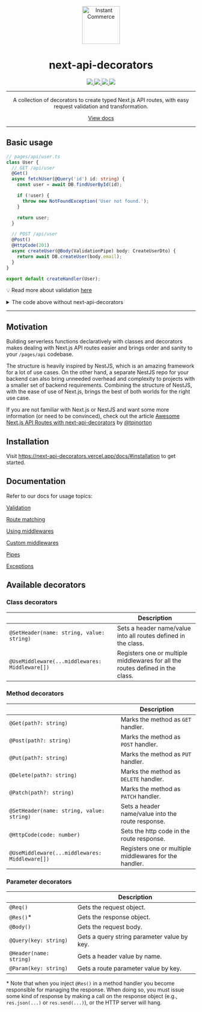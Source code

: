 <div align="center">
  <a aria-label="Instant Commerce logo" href="https://instantcommerce.io/" target="_blank" align="center">
    <img src="https://avatars.githubusercontent.com/u/93975473" alt="Instant Commerce" width="100">
  </a>
  <h1 align="center">next-api-decorators</h1>
  <p align="center">
    <a aria-label="releases" href="https://github.com/instantcommerce/next-api-decorators/releases/" target="_blank">
      <img src="https://github.com/instantcommerce/next-api-decorators/workflows/Release/badge.svg">
    </a>
    <a aria-label="npm" href="https://www.npmjs.com/package/next-api-decorators" target="_blank">
      <img src="https://img.shields.io/npm/v/next-api-decorators">
    </a>
    <a aria-label="codecov" href="https://codecov.io/gh/instantcommerce/next-api-decorators" target="_blank">
      <img src="https://codecov.io/gh/instantcommerce/next-api-decorators/branch/master/graph/badge.svg?token=ZV0YT4HU5H">
    </a>
    <a aria-label="stars" href="https://github.com/instantcommerce/next-api-decorators/stargazers/" target="_blank">
      <img src="https://img.shields.io/github/stars/instantcommerce/next-api-decorators.svg?style=social&label=Star&maxAge=86400" />
    </a>
  </p>
</div>

---

<div align="center">
  A collection of decorators to create typed Next.js API routes, with easy request validation and transformation.

  [View docs](https://next-api-decorators.vercel.app/)
</div>

---

## Basic usage

```ts
// pages/api/user.ts
class User {
  // GET /api/user
  @Get()
  async fetchUser(@Query('id') id: string) {
    const user = await DB.findUserById(id);

    if (!user) {
      throw new NotFoundException('User not found.');
    }

    return user;
  }

  // POST /api/user
  @Post()
  @HttpCode(201)
  async createUser(@Body(ValidationPipe) body: CreateUserDto) {
    return await DB.createUser(body.email);
  }
}

export default createHandler(User);
```

💡 Read more about validation [here](https://next-api-decorators.vercel.app/docs/validation)

<details>
  <summary>The code above without next-api-decorators</summary>

  ```ts
  export default async (req: NextApiRequest, res: NextApiResponse) => {
    if (req.method === 'GET') {
      const user = await DB.findUserById(req.query.id);
      if (!user) {
        return res.status(404).json({
          statusCode: 404,
          message: 'User not found'
        })
      }

      return res.json(user);
    } else if (req.method === 'POST') {
      // Very primitive e-mail address validation.
      if (!req.body.email || (req.body.email && !req.body.email.includes('@'))) {
        return res.status(400).json({
          statusCode: 400,
          message: 'Invalid e-mail address.'
        })
      }

      const user = await DB.createUser(req.body.email);
      return res.status(201).json(user);
    }

    res.status(404).json({
      statusCode: 404,
      message: 'Not Found'
    });
  }
  ```
</details>

---

## Motivation

Building serverless functions declaratively with classes and decorators makes dealing with Next.js API routes easier and brings order and sanity to your `/pages/api` codebase.

The structure is heavily inspired by NestJS, which is an amazing framework for a lot of use cases. On the other hand, a separate NestJS repo for your backend can also bring unneeded overhead and complexity to projects with a smaller set of backend requirements. Combining the structure of NestJS, with the ease of use of Next.js, brings the best of both worlds for the right use case.

If you are not familiar with Next.js or NestJS and want some more information (or need to be convinced), check out the article
[Awesome Next.js API Routes with next-api-decorators](https://www.tpjnorton.com/blog/posts/awesome-next-js-api-routes-with-next-api-decorators) by [@tpjnorton](https://github.com/tpjnorton)


## Installation

Visit https://next-api-decorators.vercel.app/docs/#installation to get started.

## Documentation

Refer to our docs for usage topics:

[Validation](https://next-api-decorators.vercel.app/docs/validation)

[Route matching](https://next-api-decorators.vercel.app/docs/routing/route-matching)

[Using middlewares](https://next-api-decorators.vercel.app/docs/middlewares)

[Custom middlewares](https://next-api-decorators.vercel.app/docs/middlewares#custom-middleware-decorators)

[Pipes](https://next-api-decorators.vercel.app/docs/pipes)

[Exceptions](https://next-api-decorators.vercel.app/docs/exceptions)

## Available decorators

### Class decorators

|                                           | Description                                                    |
| ----------------------------------------- | -------------------------------------------------------------- |
| `@SetHeader(name: string, value: string)` | Sets a header name/value into all routes defined in the class. |
| `@UseMiddleware(...middlewares: Middleware[])` | Registers one or multiple middlewares for all the routes defined in the class. |

### Method decorators

|                                           | Description                                       |
| ----------------------------------------- | ------------------------------------------------- |
| `@Get(path?: string)`                     | Marks the method as `GET` handler.                |
| `@Post(path?: string)`                    | Marks the method as `POST` handler.               |
| `@Put(path?: string)`                     | Marks the method as `PUT` handler.                |
| `@Delete(path?: string)`                  | Marks the method as `DELETE` handler.             |
| `@Patch(path?: string)`                   | Marks the method as `PATCH` handler.             |
| `@SetHeader(name: string, value: string)` | Sets a header name/value into the route response. |
| `@HttpCode(code: number)`                 | Sets the http code in the route response.         |
| `@UseMiddleware(...middlewares: Middleware[])` | Registers one or multiple middlewares for the handler. |

### Parameter decorators

|                         | Description                                 |
| ----------------------- | ------------------------------------------- |
| `@Req()`                | Gets the request object.                    |
| `@Res()`*               | Gets the response object.                   |
| `@Body()`               | Gets the request body.                      |
| `@Query(key: string)`   | Gets a query string parameter value by key. |
| `@Header(name: string)` | Gets a header value by name.                |
| `@Param(key: string)`   | Gets a route parameter value by key.        |

\* Note that when you inject `@Res()` in a method handler you become responsible for managing the response. When doing so, you must issue some kind of response by making a call on the response object (e.g., `res.json(...)` or `res.send(...)`), or the HTTP server will hang.
